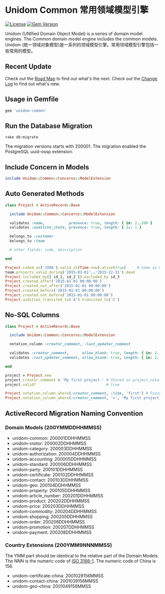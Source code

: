 # Unidom Common 常用领域模型引擎

[![License](https://img.shields.io/badge/license-MIT-green.svg)](http://opensource.org/licenses/MIT)
[![Gem Version](https://badge.fury.io/rb/unidom-common.svg)](https://badge.fury.io/rb/unidom-common)

Unidom (UNIfied Domain Object Model) is a series of domain model engines. The Common domain model engine includes the common models.
Unidom (统一领域对象模型)是一系列的领域模型引擎。常用领域模型引擎包括一些常用的模型。

## Recent Update
Check out the [Road Map](ROADMAP.md) to find out what's the next.
Check out the [Change Log](CHANGELOG.md) to find out what's new.

## Usage in Gemfile
```ruby
gem 'unidom-common'
```

## Run the Database Migration
```shell
rake db:migrate
```
The migration versions starts with 200001.
The migration enabled the PostgreSQL uuid-ossp extension.

## Include Concern in Models
```ruby
include Unidom::Common::Concerns::ModelExtension
```

## Auto Generated Methods
```ruby
class Project < ActiveRecord::Base

  include Unidom::Common::Concerns::ModelExtension

  validates :name,           presence: true, length: { in: 2..200 }
  validates :audition_state, presence: true, length: { is: 1 }

  belongs_to :customer
  belongs_to :team

  # other fields: code, description

end

Project.coded_as('JIRA').valid_at(Time.now).alive(true)     # Same as Project.coded_as('JIRA').valid_at.alive
team.projects.valid_during('2015-01-01'..'2015-12-31').dead
Project.included_by([ id_1, id_2 ]).excluded_by id_3
Project.created_after('2015-01-01 00:00:00')
Project.created_not_after('2015-01-01 00:00:00')
Project.created_before('2015-01-01 00:00:00')
Project.created_not_before('2015-01-01 00:00:00')
Project.audition_transited_to('A').transited_to('C')
```

## No-SQL Columns
```ruby
class Project < ActiveRecord::Base

  include Unidom::Common::Concerns::ModelExtension

  notation_column :creator_comment, :last_updater_comment

  validates :creator_comment,      allow_blank: true, length: { in: 2..200 }
  validates :last_updater_comment, allow_blank: true, length: { in: 2..200 }

end

project = Project.new
project.creator_comment = 'My first project.' # Stored in project.notation['columns']['creator_comment']
project.valid?                                # true

Project.notation_column_where(:creator_comment, :like, 'first') # Fuzzy search the creator_comment column
Project.notation_column_where(:creator_comment, '=', 'My first project.')
```

## ActiveRecord Migration Naming Convention
### Domain Models (200YMMDDHHMMSS)
* unidom-common:         200001DDHHMMSS
* unidom-visitor:        200002DDHHMMSS
* unidom-category:       200003DDHHMMSS
* unidom-authorization:  200004DDHHMMSS
* unidom-accounting:     200005DDHHMMSS
* unidom-standard:       200006DDHHMMSS
* unidom-party:          200101DDHHMMSS
* unidom-certificate:    200102DDHHMMSS
* unidom-contact:        200103DDHHMMSS
* unidom-geo:            200104DDHHMMSS
* unidom-property:       200105DDHHMMSS
* unidom-article_number: 200201DDHHMMSS
* unidom-product:        200202DDHHMMSS
* unidom-price:          200203DDHHMMSS
* unidom-commodity:      200204DDHHMMSS
* unidom-shopping:       200205DDHHMMSS
* unidom-order:          200206DDHHMMSS
* unidom-promotion:      200207DDHHMMSS
* unidom-payment:        200208DDHHMMSS

### Country Extensions (200YMM9NNNMMSS)
The YMM part should be identical to the relative part of the Domain Models.
The NNN is the numeric code of [ISO 3166-1](https://en.wikipedia.org/wiki/ISO_3166-1 "codes for the names of countries, dependent territories, and special areas of geographical interest").
The numeric code of China is 156.
* unidom-certificate-china: 2001029156MMSS
* unidom-contact-china:     2001039156MMSS
* unidom-geo-china:         2001049156MMSS
